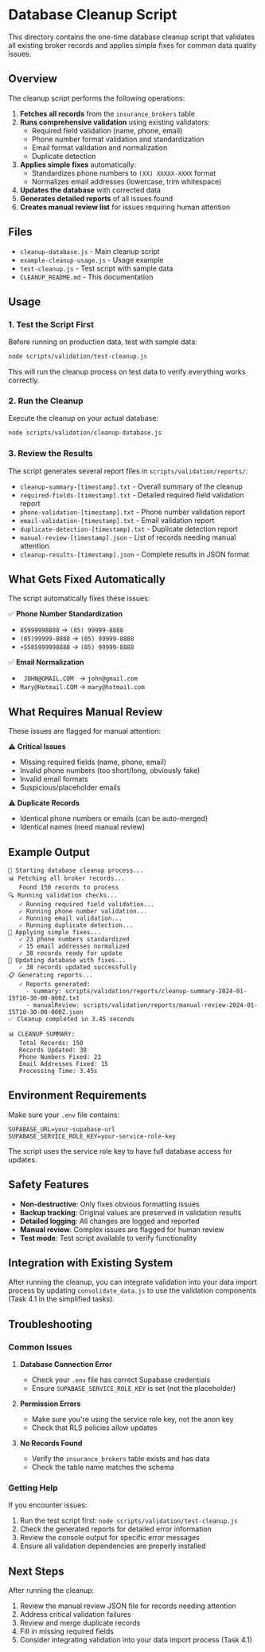 # Database Cleanup Script

This directory contains the one-time database cleanup script that validates all existing broker records and applies simple fixes for common data quality issues.

## Overview

The cleanup script performs the following operations:

1. **Fetches all records** from the `insurance_brokers` table
2. **Runs comprehensive validation** using existing validators:
   - Required field validation (name, phone, email)
   - Phone number format validation and standardization
   - Email format validation and normalization
   - Duplicate detection
3. **Applies simple fixes** automatically:
   - Standardizes phone numbers to `(XX) XXXXX-XXXX` format
   - Normalizes email addresses (lowercase, trim whitespace)
4. **Updates the database** with corrected data
5. **Generates detailed reports** of all issues found
6. **Creates manual review list** for issues requiring human attention

## Files

- `cleanup-database.js` - Main cleanup script
- `example-cleanup-usage.js` - Usage example
- `test-cleanup.js` - Test script with sample data
- `CLEANUP_README.md` - This documentation

## Usage

### 1. Test the Script First

Before running on production data, test with sample data:

```bash
node scripts/validation/test-cleanup.js
```

This will run the cleanup process on test data to verify everything works correctly.

### 2. Run the Cleanup

Execute the cleanup on your actual database:

```bash
node scripts/validation/cleanup-database.js
```

### 3. Review the Results

The script generates several report files in `scripts/validation/reports/`:

- `cleanup-summary-[timestamp].txt` - Overall summary of the cleanup
- `required-fields-[timestamp].txt` - Detailed required field validation report
- `phone-validation-[timestamp].txt` - Phone number validation report
- `email-validation-[timestamp].txt` - Email validation report
- `duplicate-detection-[timestamp].txt` - Duplicate detection report
- `manual-review-[timestamp].json` - List of records needing manual attention
- `cleanup-results-[timestamp].json` - Complete results in JSON format

## What Gets Fixed Automatically

The script automatically fixes these issues:

✅ **Phone Number Standardization**
- `85999998888` → `(85) 99999-8888`
- `(85)99999-8888` → `(85) 99999-8888`
- `+5585999998888` → `(85) 99999-8888`

✅ **Email Normalization**
- `  JOHN@GMAIL.COM  ` → `john@gmail.com`
- `Mary@Hotmail.COM` → `mary@hotmail.com`

## What Requires Manual Review

These issues are flagged for manual attention:

⚠️ **Critical Issues**
- Missing required fields (name, phone, email)
- Invalid phone numbers (too short/long, obviously fake)
- Invalid email formats
- Suspicious/placeholder emails

⚠️ **Duplicate Records**
- Identical phone numbers or emails (can be auto-merged)
- Identical names (need manual review)

## Example Output

```
🧹 Starting database cleanup process...
📊 Fetching all broker records...
   Found 150 records to process
🔍 Running validation checks...
   ✓ Running required field validation...
   ✓ Running phone number validation...
   ✓ Running email validation...
   ✓ Running duplicate detection...
🔧 Applying simple fixes...
   ✓ 23 phone numbers standardized
   ✓ 15 email addresses normalized
   ✓ 38 records ready for update
💾 Updating database with fixes...
   ✓ 38 records updated successfully
📋 Generating reports...
   ✓ Reports generated:
     - summary: scripts/validation/reports/cleanup-summary-2024-01-15T10-30-00-000Z.txt
     - manualReview: scripts/validation/reports/manual-review-2024-01-15T10-30-00-000Z.json
✅ Cleanup completed in 3.45 seconds

📊 CLEANUP SUMMARY:
   Total Records: 150
   Records Updated: 38
   Phone Numbers Fixed: 23
   Email Addresses Fixed: 15
   Processing Time: 3.45s
```

## Environment Requirements

Make sure your `.env` file contains:

```env
SUPABASE_URL=your-supabase-url
SUPABASE_SERVICE_ROLE_KEY=your-service-role-key
```

The script uses the service role key to have full database access for updates.

## Safety Features

- **Non-destructive**: Only fixes obvious formatting issues
- **Backup tracking**: Original values are preserved in validation results
- **Detailed logging**: All changes are logged and reported
- **Manual review**: Complex issues are flagged for human review
- **Test mode**: Test script available to verify functionality

## Integration with Existing System

After running the cleanup, you can integrate validation into your data import process by updating `consolidate_data.js` to use the validation components (Task 4.1 in the simplified tasks).

## Troubleshooting

### Common Issues

1. **Database Connection Error**
   - Check your `.env` file has correct Supabase credentials
   - Ensure `SUPABASE_SERVICE_ROLE_KEY` is set (not the placeholder)

2. **Permission Errors**
   - Make sure you're using the service role key, not the anon key
   - Check that RLS policies allow updates

3. **No Records Found**
   - Verify the `insurance_brokers` table exists and has data
   - Check the table name matches the schema

### Getting Help

If you encounter issues:

1. Run the test script first: `node scripts/validation/test-cleanup.js`
2. Check the generated reports for detailed error information
3. Review the console output for specific error messages
4. Ensure all validation dependencies are properly installed

## Next Steps

After running the cleanup:

1. Review the manual review JSON file for records needing attention
2. Address critical validation failures
3. Review and merge duplicate records
4. Fill in missing required fields
5. Consider integrating validation into your data import process (Task 4.1)